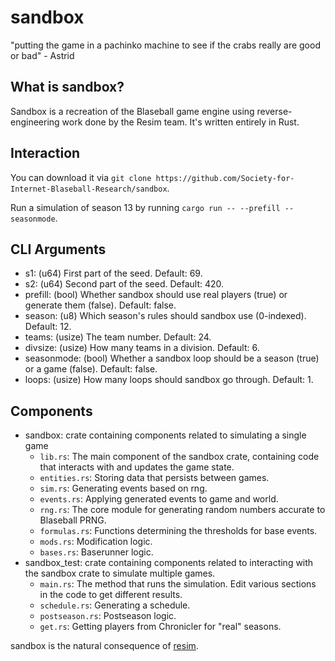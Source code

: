 # sandbox
"putting the game in a pachinko machine to see if the crabs really are good or bad" - Astrid

## What is sandbox?
Sandbox is a recreation of the Blaseball game engine using reverse-engineering work done by the Resim team. It's written entirely in Rust.

## Interaction
You can download it via `git clone https://github.com/Society-for-Internet-Blaseball-Research/sandbox`.

Run a simulation of season 13 by running `cargo run -- --prefill --seasonmode`.

## CLI Arguments

* s1: (u64) First part of the seed. Default: 69.
* s2: (u64) Second part of the seed. Default: 420.
* prefill: (bool) Whether sandbox should use real players (true) or generate them (false). Default: false.
* season: (u8) Which season's rules should sandbox use (0-indexed). Default: 12.
* teams: (usize) The team number. Default: 24.
* divsize: (usize) How many teams in a division. Default: 6.
* seasonmode: (bool) Whether a sandbox loop should be a season (true) or a game (false). Default: false.
* loops: (usize) How many loops should sandbox go through. Default: 1.

## Components
* sandbox: crate containing components related to simulating a single game
    * `lib.rs`: The main component of the sandbox crate, containing code that interacts with and updates the game state.
    * `entities.rs`: Storing data that persists between games.
    * `sim.rs`: Generating events based on rng.
    * `events.rs`: Applying generated events to game and world.
    * `rng.rs`: The core module for generating random numbers accurate to Blaseball PRNG.
    * `formulas.rs`: Functions determining the thresholds for base events.
    * `mods.rs`: Modification logic.
    * `bases.rs`: Baserunner logic.
* sandbox\_test: crate containing components related to interacting with the sandbox crate to simulate multiple games.
    * `main.rs`: The method that runs the simulation. Edit various sections in the code to get different results.
    * `schedule.rs`: Generating a schedule.
    * `postseason.rs`: Postseason logic.
    * `get.rs`: Getting players from Chronicler for "real" seasons.

sandbox is the natural consequence of [resim](https://github.com/xSke/resim).
